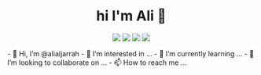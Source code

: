 <h1 align="center"> hi I'm Ali 👋 </h1>
<p align="center">
  <a href="https://twitter.com/Ali86Jarrah" target="_blank"><img src="https://img.shields.io/badge/twitter-%231FA1F1?style=flat&logo=twitter&logoColor=white" /></a>
   <a href="https://www.linkedin.com/in/ali-jarrah-25433768/"><img src="https://img.shields.io/badge/linkedin-%230177B5?style=flat&logo=linkedin&logoColor=white" /></a>
   <a href="https://www.instagram.com/alijarrah7/"><img src="https://img.shields.io/badge/instagram-%23E4415F?style=flat&logo=instagram&logoColor=white" /></a>
   <a href="https://www.facebook.com/ali.aljrrah/"><img src="https://img.shields.io/badge/facebook-%231298f6?style=flat&logo=facebook&logoColor=white" /></a>
  </p>
- 👋 Hi, I’m @alialjarrah
- 👀 I’m interested in ...
- 🌱 I’m currently learning ...
- 💞️ I’m looking to collaborate on ...
- 📫 How to reach me ...

<!---
alialjarrah/alialjarrah is a ✨ special ✨ repository because its `README.md` (this file) appears on your GitHub profile.
You can click the Preview link to take a look at your changes.
--->
